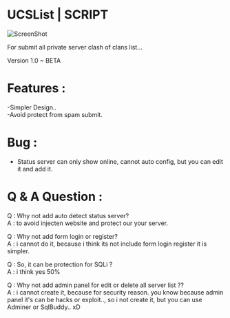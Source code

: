 # UCSList | SCRIPT

![ScreenShot](https://cdn.discordapp.com/attachments/794384027158183977/797476233478799400/1610203230.png) 


For submit all private server clash of clans list...

Version 1.0 ~ BETA

# Features : 

-Simpler Design..
<br>
-Avoid protect from spam submit.

# Bug :

- Status server can only show online, cannot auto config, but you can edit it and add it.

# Q & A Question :

Q : Why not add auto detect status server?
<br>
A : to avoid injecten website and protect our your server.

Q : Why not add form login or register?
<br>
A : i cannot do it, because i think its not include form login register it is simpler.

Q : So, it can be protection for SQLi ?
<br>
A : i think yes 50%

Q : Why not add admin panel for edit or delete all server list ??
<br>
A : i cannot create it, because for security reason. you know because admin panel it's can be hacks or exploit.., so i not create it, but you can use Adminer or SqlBuddy.. xD




